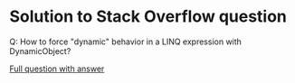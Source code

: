 # Solution to Stack Overflow question

Q: How to force "dynamic" behavior in a LINQ expression with DynamicObject?

[Full question with answer](https://stackoverflow.com/questions/57336485/how-to-force-dynamic-behavior-in-a-linq-expression-with-dynamicobject)
